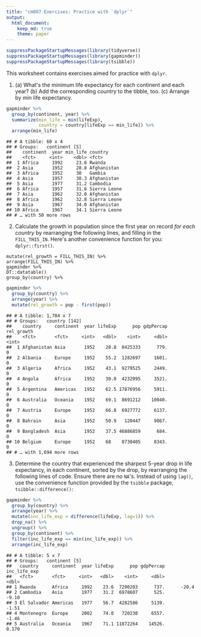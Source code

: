 ```yaml
---
title: "cm007 Exercises: Practice with `dplyr`"
output: 
  html_document:
    keep_md: true
    theme: paper
---
```


<!---The following chunk allows errors when knitting--->




```r
suppressPackageStartupMessages(library(tidyverse))
suppressPackageStartupMessages(library(gapminder))
suppressPackageStartupMessages(library(tsibble))
```


This worksheet contains exercises aimed for practice with `dplyr`. 


1. (a) What's the minimum life expectancy for each continent and each year? (b) Add the corresponding country to the tibble, too. (c) Arrange by min life expectancy.


```r
gapminder %>% 
  group_by(continent, year) %>% 
  summarize(min_life = min(lifeExp),
            country = country[lifeExp == min_life]) %>% 
  arrange(min_life)
```

```
## # A tibble: 60 x 4
## # Groups:   continent [5]
##    continent  year min_life country     
##    <fct>     <int>    <dbl> <fct>       
##  1 Africa     1992     23.6 Rwanda      
##  2 Asia       1952     28.8 Afghanistan 
##  3 Africa     1952     30   Gambia      
##  4 Asia       1957     30.3 Afghanistan 
##  5 Asia       1977     31.2 Cambodia    
##  6 Africa     1957     31.6 Sierra Leone
##  7 Asia       1962     32.0 Afghanistan 
##  8 Africa     1962     32.8 Sierra Leone
##  9 Asia       1967     34.0 Afghanistan 
## 10 Africa     1967     34.1 Sierra Leone
## # … with 50 more rows
```

2. Calculate the growth in population since the first year on record _for each country_ by rearranging the following lines, and filling in the `FILL_THIS_IN`. Here's another convenience function for you: `dplyr::first()`. 

```
mutate(rel_growth = FILL_THIS_IN) %>% 
arrange(FILL_THIS_IN) %>% 
gapminder %>% 
DT::datatable()
group_by(country) %>% 
```


```r
gapminder %>% 
  group_by(country) %>% 
  arrange(year) %>% 
  mutate(rel_growth = pop - first(pop))
```

```
## # A tibble: 1,704 x 7
## # Groups:   country [142]
##    country     continent  year lifeExp      pop gdpPercap rel_growth
##    <fct>       <fct>     <int>   <dbl>    <int>     <dbl>      <int>
##  1 Afghanistan Asia       1952    28.8  8425333      779.          0
##  2 Albania     Europe     1952    55.2  1282697     1601.          0
##  3 Algeria     Africa     1952    43.1  9279525     2449.          0
##  4 Angola      Africa     1952    30.0  4232095     3521.          0
##  5 Argentina   Americas   1952    62.5 17876956     5911.          0
##  6 Australia   Oceania    1952    69.1  8691212    10040.          0
##  7 Austria     Europe     1952    66.8  6927772     6137.          0
##  8 Bahrain     Asia       1952    50.9   120447     9867.          0
##  9 Bangladesh  Asia       1952    37.5 46886859      684.          0
## 10 Belgium     Europe     1952    68    8730405     8343.          0
## # … with 1,694 more rows
```


3. Determine the country that experienced the sharpest 5-year drop in life expectancy, in each continent, sorted by the drop, by rearranging the following lines of code. Ensure there are no `NA`'s. Instead of using `lag()`, use the convenience function provided by the `tsibble` package, `tsibble::difference()`:



```r
gapminder %>%
  group_by(country) %>% 
  arrange(year) %>% 
  mutate(inc_life_exp = difference(lifeExp, lag=1)) %>% 
  drop_na() %>% 
  ungroup() %>% 
  group_by(continent) %>% 
  filter(inc_life_exp == min(inc_life_exp)) %>% 
  arrange(inc_life_exp)
```

```
## # A tibble: 5 x 7
## # Groups:   continent [5]
##   country     continent  year lifeExp      pop gdpPercap inc_life_exp
##   <fct>       <fct>     <int>   <dbl>    <int>     <dbl>        <dbl>
## 1 Rwanda      Africa     1992    23.6  7290203      737.      -20.4  
## 2 Cambodia    Asia       1977    31.2  6978607      525.       -9.10 
## 3 El Salvador Americas   1977    56.7  4282586     5139.       -1.51 
## 4 Montenegro  Europe     2002    74.0   720230     6557.       -1.46 
## 5 Australia   Oceania    1967    71.1 11872264    14526.        0.170
```




